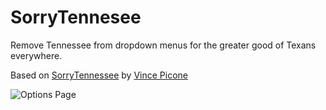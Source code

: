 # SorryTennesee
Remove Tennessee from dropdown menus for the greater good of Texans everywhere.

Based on [SorryTennessee](https://www.github.com/vpicone/SorryTennessee) by [Vince Picone](https://www.github.com/vpicone)


![Options Page](https://github.com/vpicone/SorryTennesee/blob/master/updated.png?raw=true)
